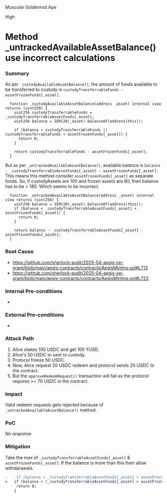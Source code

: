 Muscular Goldenrod Ape

High

# Method _untrackedAvailableAssetBalance() use incorrect calculations

### Summary

As per `_custodyAvailableAssetBalance()`, the amount of funds available to be transferred to custody is `custodyTransferrableFunds - assetFrozenFunds[_asset]`. 

```solidity
  function _custodyAvailableAssetBalance(address _asset) internal view returns (uint256) {
    uint256 custodyTransferrableFunds = _custodyTransferrableAssetFunds[_asset];
    uint256 balance = IERC20(_asset).balanceOf(address(this));

    if (balance < custodyTransferrableFunds || custodyTransferrableFunds < assetFrozenFunds[_asset]) {
      return 0;
    }

    return custodyTransferrableFunds - assetFrozenFunds[_asset];
  }
```

But as per `_untrackedAvailableAssetBalance()`, available balance is `balance - _custodyTransferrableAssetFunds[_asset] - assetFrozenFunds[_asset]`. This means this method consider `assetFrozenFunds[_asset]` as separate funds. So, if custodyAssets are 100 and frozen assets are 80, then balance has to be > 180. Which seems to be incorrect. 

```solidity
  function _untrackedAvailableAssetBalance(address _asset) internal view returns (uint256) {
    uint256 balance = IERC20(_asset).balanceOf(address(this));
    if (balance < _custodyTransferrableAssetFunds[_asset] + assetFrozenFunds[_asset]) {
      return 0;
    }

    return balance - _custodyTransferrableAssetFunds[_asset] - assetFrozenFunds[_asset];
  }
```

### Root Cause

- https://github.com/sherlock-audit/2025-04-aegis-op-grant/blob/main/aegis-contracts/contracts/AegisMinting.sol#L713 
- https://github.com/sherlock-audit/2025-04-aegis-op-grant/blob/main/aegis-contracts/contracts/AegisMinting.sol#L722

### Internal Pre-conditions

-

### External Pre-conditions

-

### Attack Path

1. Alice stakes 100 USDC and get 100 YUSD.
2. Alice's 50 USDC to sent to custody.
3. Protocol freeze 50 USDC.
4. Now, Alice request 20 USDC redeem and protocol sends 20 USDC to the contract.
5. But the `approveRedeemRequest()` transaction will fail as the protocol requires >= 70 USDC in the contract.

### Impact

Valid redeem requests gets rejected because of `_untrackedAvailableAssetBalance()` method.

### PoC

_No response_

### Mitigation

Take the max of `_custodyTransferrableAssetFunds[_asset]` & `assetFrozenFunds[_asset]`. If the balance is more than this then allow withdarawals.
```diff
-    if (balance < _custodyTransferrableAssetFunds[_asset] + assetFrozenFunds[_asset]) {
+   if (balance < (_custodyTransferrableAssetFunds[_asset] > assetFrozenFunds[_asset] ? _custodyTransferrableAssetFunds[_asset] : assetFrozenFunds[_asset])) {
     return 0;
    }
```